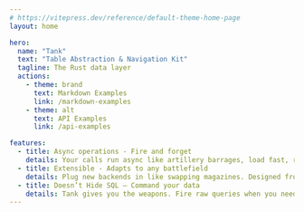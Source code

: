 ```yaml
---
# https://vitepress.dev/reference/default-theme-home-page
layout: home

hero:
  name: "Tank"
  text: "Table Abstraction & Navigation Kit"
  tagline: The Rust data layer
  actions:
    - theme: brand
      text: Markdown Examples
      link: /markdown-examples
    - theme: alt
      text: API Examples
      link: /api-examples

features:
  - title: Async operations - Fire and forget
    details: Your calls run async like artillery barrages, load fast, return fire later.
  - title: Extensible - Adapts to any battlefield
    details: Plug new backends in like swapping magazines. Designed from day one to implement any database.
  - title: Doesn’t Hide SQL — Command your data
    details: Tank gives you the weapons. Fire raw queries when you need precision strikes, use the abstractions for standard sorties.
---
```


